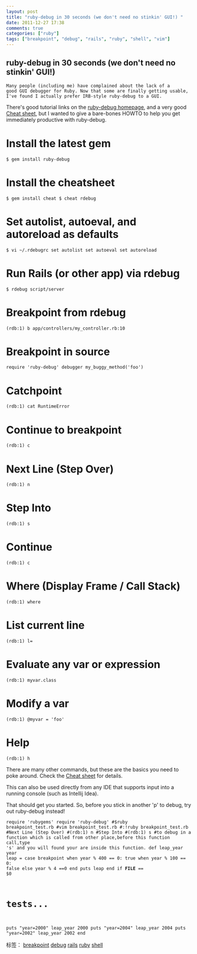 ```yaml
---
layout: post
title: "ruby-debug in 30 seconds (we don't need no stinkin' GUI!) "
date: 2011-12-27 17:38
comments: true
categories: ["ruby"]
tags: ["breakpoint", "debug", "rails", "ruby", "shell", "vim"]
---
```

## ruby-debug in 30 seconds (we don't need no stinkin' GUI!) 
<code>Many people (including me) have complained about the lack of a good GUI debugger for Ruby. Now that some are finally getting usable, I've found I actually prefer IRB-style ruby-debug to a GUI.</code>

There's good tutorial links on the <a href="http://www.datanoise.com/ruby-debug/">ruby-debug homepage</a>, and a very good <a href="http://cheat.errtheblog.com/s/rdebug/">Cheat sheet</a>, but I wanted to give a bare-bones HOWTO to help you get immediately productive with ruby-debug.
<h1>Install the latest gem</h1>
<pre><code>$ gem install ruby-debug </code></pre>
<h1>Install the cheatsheet</h1>
<pre><code>$ gem install cheat $ cheat rdebug </code></pre>
<h1>Set autolist, autoeval, and autoreload as defaults</h1>
<pre><code>$ vi ~/.rdebugrc set autolist set autoeval set autoreload </code></pre>
<h1>Run Rails (or other app) via rdebug</h1>
<pre><code>$ rdebug script/server </code></pre>
<h1>Breakpoint from rdebug</h1>
<pre><code>(rdb:1) b app/controllers/my_controller.rb:10 </code></pre>
<h1>Breakpoint in source</h1>
<pre><code>require 'ruby-debug' debugger my_buggy_method('foo') </code></pre>
<h1>Catchpoint</h1>
<pre><code>(rdb:1) cat RuntimeError </code></pre>
<h1>Continue to breakpoint</h1>
<pre><code>(rdb:1) c </code></pre>
<h1>Next Line (Step Over)</h1>
<pre><code>(rdb:1) n </code></pre>
<h1>Step Into</h1>
<pre><code>(rdb:1) s </code></pre>
<h1>Continue</h1>
<pre><code>(rdb:1) c </code></pre>
<h1>Where (Display Frame / Call Stack)</h1>
<pre><code>(rdb:1) where </code></pre>
<h1>List current line</h1>
<pre><code>(rdb:1) l= </code></pre>
<h1>Evaluate any var or expression</h1>
<pre><code>(rdb:1) myvar.class </code></pre>
<h1>Modify a var</h1>
<pre><code>(rdb:1) @myvar = 'foo' </code></pre>
<h1>Help</h1>
<pre><code>(rdb:1) h </code></pre>
There are many other commands, but these are the basics you need to poke around. Check the <a href="http://cheat.errtheblog.com/s/rdebug/">Cheat sheet</a> for details.

This can also be used directly from any IDE that supports input into a running console (such as Intellij Idea).

That should get you started. So, before you stick in another 'p' to debug, try out ruby-debug instead!

<code>require 'rubygems'
require 'ruby-debug'
#$ruby breakpoint_test.rb
#vim breakpoint_test.rb
#:!ruby breakpoint_test.rb
#Next Line (Step Over)
#(rdb:1) n
#Step Into
#(rdb:1) s
#to debug in a function which is called from other place,before this function call,type 's' and you will found your are inside this function.
def leap_year year
leap = case
breakpoint
when year % 400 == 0: true
when year % 100 == 0: false
else year % 4 ==0
end
puts leap
end
if __FILE__ == $0
# tests...
puts "year=2000"
leap_year 2000
puts "year=2004"
leap_year 2004
puts "year=2002"
leap_year 2002
end</code>

标签： <a href="http://jhjguxin.hwcrazy.com/tag/breakpoint/">breakpoint</a> <a href="http://jhjguxin.hwcrazy.com/tag/debug/">debug</a> <a href="http://jhjguxin.hwcrazy.com/tag/rails/">rails</a> <a href="http://jhjguxin.hwcrazy.com/tag/ruby/">ruby</a> <a href="http://jhjguxin.hwcrazy.com/tag/shell/">shell</a>
